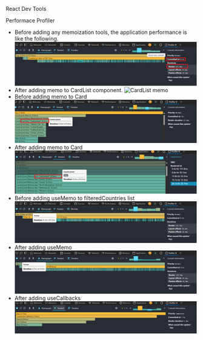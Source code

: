 React Dev Tools

Performace Profiler

* Before adding any memoization tools, the application performance is like the following.
  ![Without using any memoization](./src/assets/before-memo.png)
* After adding memo to CardList component.
  ![CardList memo](./src/assets/after-memo-list-.png)
* Before adding memo to Card
  ![Before Card memo](./src/assets/before-card-memo.png)
* After adding memo to Card
  ![After memo](./src/assets/after-card-memo.png)
* Before adding useMemo to filteredCountries list
  ![Before useMemo](./src/assets/before-usememo-filtered.png)
* After adding useMemo
  ![After useMemo](./src/assets/after-usememo.png)
* After adding useCallbacks
  ![After useCallbacks](./src/assets/after-usecallbacks.png)